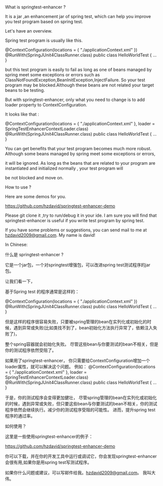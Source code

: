What is springtest-enhancer ?

It is a jar ,an enhancement jar of spring test, which can help you improve you test program based on spring test.

Let's have an overview.

Spring test program is usually like this.

@ContextConfiguration(locations = { "./applicationContext.xml" })
@RunWith(SpringJUnit4ClassRunner.class)
public class HelloWorldTest {
...
}

but this test program is easily to fail as long as  one of beans  managed  by spring  meet some exceptions or errors such as ClassNotFoundException,BeanInitException,InjectFailure. 
So your test program may be blocked.Although  these beans are not related your target beans to be testing.

But with  springtest-enhancer, only what you need to  change is to add loader property to ContextConfiguration.

It looks like that :

@ContextConfiguration(locations = { "./applicationContext.xml" }, loader = SpringTestEnhancerContextLoader.class)
@RunWith(SpringJUnit4ClassRunner.class)
public class HelloWorldTest {
...
}

You can get benefits that your test program becomes much more robust. Although some beans  managed  by spring  meet some exceptions or errors,

it will be ignored. As long as the beans that are related to your program are instantiated and initialized normally , your test program will

be not blocked and move on.
 


How to use ?


Here are some demos for you.

https://github.com/hzdavid/springtest-enhancer-demo

Please git clone it ,try to run/debug it in your ide. I am sure you will find that springtest-enhancer is useful if you write test program by spring test.

If you have some problems or suggestions, you can send mail to me at hzdavid2009@gmail.com. My name is david!


  






In Chinese:





什么是 springtest-enhancer ?

 它是一个jar包，一个对springtest增强包，可以改进spring test测试程序的jar包。
 

让我们看一下，

基于Spring test 的程序通常是这样的：
 
@ContextConfiguration(locations = { "./applicationContext.xml" })
@RunWith(SpringJUnit4ClassRunner.class)
public class HelloWorldTest {
...
}
 
但是这样的程序很容易失败，只要被spring管理的bean在实列化或初始化的时候，遇到异常或失败(比如类找不到了，bean初始化方法执行异常了，依赖注入失败了)，

整个spring容器就会初始化失败。 尽管这些bean与你要测试的bean不相关，但是你的测试程序依然受阻了。


如果用了springtest-enhancer， 你只需要给ContextConfiguration增加一个loader属性，就可以解决这个问题。
例如：
@ContextConfiguration(locations = { "./applicationContext.xml" }, loader = SpringTestEnhancerContextLoader.class)
@RunWith(SpringJUnit4ClassRunner.class)
public class HelloWorldTest {
...
} 


于是，你的测试程序会变得更加健壮，
尽管spring管理的bean在实列化或初始化的时候，遇到异常或失败，但只要这些bean与你要测试的bean不相关，你的测试程序依然会继续执行。减少你的测试程序受阻的可能性。
进而，提升spring test程序的通过率。


 
如何使用？

这里是一些使用springtest-enhancer的例子：
 
https://github.com/hzdavid/springtest-enhancer-demo

你可以下载，并在你的开发工具中运行或调试它，你会发现springtest-enhancer会很有用,如果你是用spring test写测试程序。

如果你什么问题或建议，可以写邮件给我。hzdavid2009@gmail.com。 我叫大伟。

 








